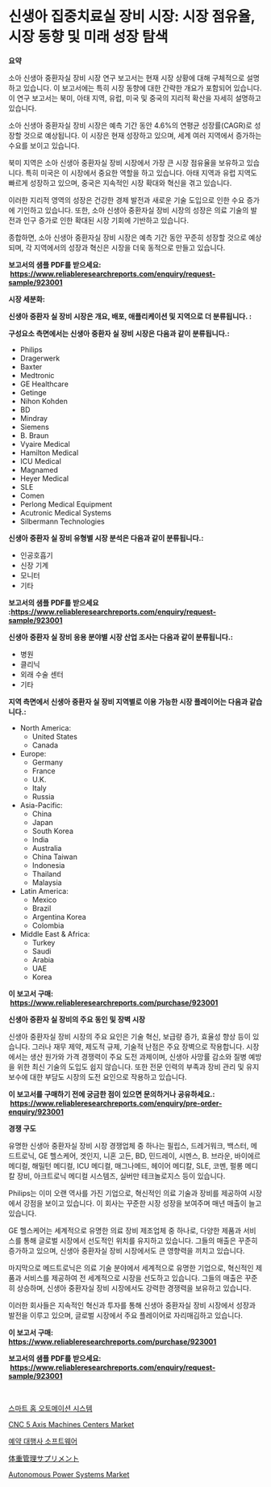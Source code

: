 <p><h1>신생아 집중치료실 장비 시장: 시장 점유율, 시장 동향 및 미래 성장 탐색</h1></p><p><strong>요약</strong></p>
<p><p>소아 신생아 중환자실 장비 시장 연구 보고서는 현재 시장 상황에 대해 구체적으로 설명하고 있습니다. 이 보고서에는 특히 시장 동향에 대한 간략한 개요가 포함되어 있습니다. 이 연구 보고서는 북미, 아태 지역, 유럽, 미국 및 중국의 지리적 확산을 자세히 설명하고 있습니다.</p><p>소아 신생아 중환자실 장비 시장은 예측 기간 동안 4.6%의 연평균 성장률(CAGR)로 성장할 것으로 예상됩니다. 이 시장은 현재 성장하고 있으며, 세계 여러 지역에서 증가하는 수요를 보이고 있습니다.</p><p>북미 지역은 소아 신생아 중환자실 장비 시장에서 가장 큰 시장 점유율을 보유하고 있습니다. 특히 미국은 이 시장에서 중요한 역할을 하고 있습니다. 아태 지역과 유럽 지역도 빠르게 성장하고 있으며, 중국은 지속적인 시장 확대와 혁신을 겪고 있습니다.</p><p>이러한 지리적 영역의 성장은 건강한 경제 발전과 새로운 기술 도입으로 인한 수요 증가에 기인하고 있습니다. 또한, 소아 신생아 중환자실 장비 시장의 성장은 의료 기술의 발전과 인구 증가로 인한 확대된 시장 기회에 기반하고 있습니다.</p><p>종합하면, 소아 신생아 중환자실 장비 시장은 예측 기간 동안 꾸준히 성장할 것으로 예상되며, 각 지역에서의 성장과 혁신은 시장을 더욱 동적으로 만들고 있습니다.</p></p>
<p><strong>보고서의 샘플 PDF를 받으세요: &nbsp;<a href="https://www.reliableresearchreports.com/enquiry/request-sample/923001">https://www.reliableresearchreports.com/enquiry/request-sample/923001</a></strong></p>
<p><strong>시장 세분화:</strong></p>
<p><strong> 신생아 중환자 실 장비 시장은 개요, 배포, 애플리케이션 및 지역으로 더 분류됩니다. :</strong></p>
<p><strong>구성요소 측면에서는 신생아 중환자 실 장비 시장은 다음과 같이 분류됩니다.:</strong></p>
<p><ul><li>Philips</li><li>Dragerwerk</li><li>Baxter</li><li>Medtronic</li><li>GE Healthcare</li><li>Getinge</li><li>Nihon Kohden</li><li>BD</li><li>Mindray</li><li>Siemens</li><li>B. Braun</li><li>Vyaire Medical</li><li>Hamilton Medical</li><li>ICU Medical</li><li>Magnamed</li><li>Heyer Medical</li><li>SLE</li><li>Comen</li><li>Perlong Medical Equipment</li><li>Acutronic Medical Systems</li><li>Silbermann Technologies</li></ul></p>
<p><strong> 신생아 중환자 실 장비 유형별 시장 분석은 다음과 같이 분류됩니다.:</strong></p>
<p><ul><li>인공호흡기</li><li>신장 기계</li><li>모니터</li><li>기타</li></ul></p>
<p><strong>보고서의 샘플 PDF를 받으세요 :<a href="https://www.reliableresearchreports.com/enquiry/request-sample/923001">https://www.reliableresearchreports.com/enquiry/request-sample/923001</a></strong></p>
<p><strong> 신생아 중환자 실 장비 응용 분야별 시장 산업 조사는 다음과 같이 분류됩니다.:</strong></p>
<p><ul><li>병원</li><li>클리닉</li><li>외래 수술 센터</li><li>기타</li></ul></p>
<p><strong>지역 측면에서 신생아 중환자 실 장비 지역별로 이용 가능한 시장 플레이어는 다음과 같습니다.:</strong></p>
<p><ul>
    <li>
        North America:
        <ul>
            <li>United States</li>
            <li>Canada</li>
        </ul>
    </li>
    <li>
        Europe:
        <ul>
            <li>Germany</li>
            <li>France</li>
            <li>U.K.</li>
            <li>Italy</li>
            <li>Russia</li>
        </ul>
    </li>
    <li>
        Asia-Pacific:
        <ul>
            <li>China</li>
            <li>Japan</li>
            <li>South Korea</li>
            <li>India</li>
            <li>Australia</li>
            <li>China Taiwan</li>
            <li>Indonesia</li>
            <li>Thailand</li>
            <li>Malaysia</li>
        </ul>
    </li>
    <li>
        Latin America:
        <ul>
            <li>Mexico</li>
            <li>Brazil</li>
            <li>Argentina Korea</li>
            <li>Colombia</li>
        </ul>
    </li>
    <li>
        Middle East & Africa:
        <ul>
            <li>Turkey</li>
            <li>Saudi</li>
            <li>Arabia</li>
            <li>UAE</li>
            <li>Korea</li>
        </ul>
    </li>
    </ul></p>
<p><strong>이 보고서 구매: &nbsp;<a href="https://www.reliableresearchreports.com/purchase/923001">https://www.reliableresearchreports.com/purchase/923001</a></strong></p>
<p><strong>신생아 중환자 실 장비의 주요 동인 및 장벽 시장</strong></p>
<p><p>신생아 중환자실 장비 시장의 주요 요인은 기술 혁신, 보급량 증가, 효율성 향상 등이 있습니다. 그러나 재무 제약, 제도적 규제, 기술적 난점은 주요 장벽으로 작용합니다. 시장에서는 생산 원가와 가격 경쟁력이 주요 도전 과제이며, 신생아 사망률 감소와 질병 예방을 위한 최신 기술의 도입도 쉽지 않습니다. 또한 전문 인력의 부족과 장비 관리 및 유지 보수에 대한 부담도 시장의 도전 요인으로 작용하고 있습니다.</p></p>
<p><strong>이 보고서를 구매하기 전에 궁금한 점이 있으면 문의하거나 공유하세요.: &nbsp;<a href="https://www.reliableresearchreports.com/enquiry/pre-order-enquiry/923001">https://www.reliableresearchreports.com/enquiry/pre-order-enquiry/923001</a></strong></p>
<p><strong>경쟁 구도</strong></p>
<p><p>유명한 신생아 중환자실 장비 시장 경쟁업체 중 하나는 필립스, 드레거워크, 백스터, 메드트로닉, GE 헬스케어, 겟인지, 니혼 고든, BD, 민드레이, 시멘스, B. 브라운, 바이에르 메디컬, 해밀턴 메디컬, ICU 메디컬, 매그나메드, 헤이어 메디칼, SLE, 코멘, 펄롱 메디칼 장비, 아크트로닉 메디컬 시스템즈, 실버만 테크놀로지스 등이 있습니다. </p><p>Philips는 이미 오랜 역사를 가진 기업으로, 혁신적인 의료 기술과 장비를 제공하여 시장에서 강점을 보이고 있습니다. 이 회사는 꾸준한 시장 성장을 보여주며 매년 매출이 늘고 있습니다. </p><p>GE 헬스케어는 세계적으로 유명한 의료 장비 제조업체 중 하나로, 다양한 제품과 서비스를 통해 글로벌 시장에서 선도적인 위치를 유지하고 있습니다. 그들의 매출은 꾸준히 증가하고 있으며, 신생아 중환자실 장비 시장에서도 큰 영향력을 끼치고 있습니다. </p><p>마지막으로 메드트로닉은 의료 기술 분야에서 세계적으로 유명한 기업으로, 혁신적인 제품과 서비스를 제공하여 전 세계적으로 시장을 선도하고 있습니다. 그들의 매출은 꾸준히 상승하며, 신생아 중환자실 장비 시장에서도 강력한 경쟁력을 보유하고 있습니다. </p><p>이러한 회사들은 지속적인 혁신과 투자를 통해 신생아 중환자실 장비 시장에서 성장과 발전을 이루고 있으며, 글로벌 시장에서 주요 플레이어로 자리매김하고 있습니다.</p></p>
<p><strong>이 보고서 구매: &nbsp; <a href="https://www.reliableresearchreports.com/purchase/923001">https://www.reliableresearchreports.com/purchase/923001</a></strong></p>
<p><strong>보고서의 샘플 PDF를 받으세요: &nbsp;<a href="https://www.reliableresearchreports.com/enquiry/request-sample/923001">https://www.reliableresearchreports.com/enquiry/request-sample/923001</a></strong><strong></strong></p>
<p>&nbsp;</p>
<p><p><a href="https://github.com/sougarounis/Market-Research-Report-List-2/blob/main/4180278182616.md">스마트 홈 오토메이션 시스템</a></p><p><a href="https://issuu.com/reportprime-2/docs/cnc-5-axis-machines-centers-market-size-2030.pptx">CNC 5 Axis Machines Centers Market</a></p><p><a href="https://github.com/laholand/Market-Research-Report-List-2/blob/main/7174364182615.md">예약 대행사 소프트웨어</a></p><p><a href="https://github.com/mohamedbakry57/Market-Research-Report-List-2/blob/main/5939799182617.md">体重管理サプリメント</a></p><p><a href="https://github.com/irfadac/Market-Research-Report-List-2/blob/main/autonomous-power-systems-market.md">Autonomous Power Systems Market</a></p></p>